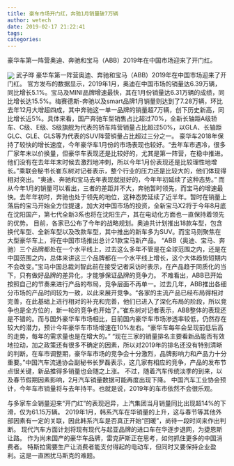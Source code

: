 ```yaml
---
title: 豪车市场开门红，奔驰1月销量破7万辆
author: wetech
date: 2019-02-17 21:22:41
tags: 
categories: 
---
```

豪华车第一阵营奥迪、奔驰和宝马（ABB）2019年在中国市场迎来了开门红。
<!-- more -->
<img align="center" border="0" src="https://imgcdn.yicai.com/uppics/images/2019/02/4fd3eb9abe8fb105209f6fb911aecc90.jpg" />
武子晔
豪华车第一阵营奥迪、奔驰和宝马（ABB）2019年在中国市场迎来了开门红。
官方发布的数据显示，2019年1月，奥迪在中国市场的销量达6.39万辆，同比增长5.1%。宝马及MINI品牌增速最快，其在1月份销量达6.31万辆的成绩，同比增长达15.5%。梅赛德斯-奔驰以及smart品牌1月销量则达到了7.28万辆，环比去年12月大增超四成，其中奔驰这一单一品牌的销量超7万辆，创下历史新高，同比增长近5%。具体来看，国产奔驰车型销售占比超过70%，全新长轴距A级轿车、C级、E级、S级旗舰为代表的轿车阵营销量占比超过50%，以GLA、长轴距GLC、GLE、GLS等为代表的SUV阵营销量占比超过三分之一。
豪华车2018年保持了较快的增长速度，今年豪华车1月份的市场表现也较好。“去年车市遇冷，很多厂家年末以价换量，但豪华车表现还是比较好的，尤其是第一阵营，在稳中推进。他们没有在去年年末时候去激烈地冲刺，所以今年1月份表现还是比较理性地增长。”乘联会秘书长崔东树对记者表示，整个行业的压力还是比较大的，他们体现得相对突出。“奥迪、奔驰和宝马去年表现就挺好的，今年年初延续了这种态势。”
而从今年1月的销量可以看出，三者的差距并不大，奔驰暂时领先，而宝马的增速最快。去年年初时，奔驰也处于领先的地位，这种态势延续了近半年。暂时在销量上落后的宝马开始全方位提速，加大对中国市场的投资，全新宝马X2将于今年8月底在沈阳国产，第七代全新3系也将在沈阳生产，其在电动化方面也一直保持着领先的优势。
目前，各家已公布了今年的战略规划。奥迪共计划推出18款车型，包含换代车型、全新车型以及改款车型，其中推出的新车多为SUV。而宝马则聚焦在大型豪华车上，将在中国市场推出总计21款宝马新产品。
“ABB（奥迪、宝马、奔驰）三个品牌都处在一个水平线上，过去这么多年不管是在全球范围之内，还是在中国范围之内，总体来讲这三个品牌都在一个水平线上增长，这个大体趋势短期内不会改变。”宝马中国总裁刘智此前在接受记者采访时表示，在产品趋于同质化的当下，只有做好品牌的差异化，才能够保证品牌的竞争力。
不难看出，ABB已开始按照自己的节奏来进行产品的布局，竞争层面不再单一。过去几年，ABB推出各细分市场的产品时间较为一致，以此来展开竞争。“各家的主流产品已经布局得相对完善，在此基础上进行相对的补充和完善，他们已进入了深化布局的阶段，所以竞争也是全方位的，新一轮的竞争也开始了。”崔东树对记者表示，ABB整体的表现还是不错的。而与国外豪华车市场相比，目前国内豪华车市场渗透率较低，仍然存在较大的潜力，预计今年豪华车市场增速在10%左右。“豪华车每年会呈现前低后高的走势，每年的需求量也是在增大的。”
“现在三家的销量排名主要看新品能否有效地拉动，加之政策还有很多不确定的因素，所以对2019年的排名还没有特别清晰的判断。在车市调整期，豪华车市场的竞争会十分激烈，品牌影响力和产品力十分重要。”中国汽车流通协会副秘书长罗磊表示，这几家有相应的竞争，产品的发布节点很关键，新品推得多销量也会随之上涨。
不过，随着汽车传统淡季的到来，以及春节假期因素影响，2月汽车销量数据可能再度出现下降。
中国汽车工业协会预计，今年车市销量将与去年持平。也就是说，2019年的车市依然不会很乐观。
 
 
与多家车企销量迎来“开门红”的表现迥异，上汽集团当月销量同比出现超14%的下滑，仅为61.15万辆。
2019年1月，韩系汽车在华销量的上升，这与春节等其他外部因素有一定的关联，因此韩系汽车是否真正开始“回暖”，尚待一段时间来作出判断。
现代汽车方面计划将现有现代与起亚品牌的进口车在华逐步退网，为捷恩斯让路。
作为尚未国产的豪华车品牌，雷克萨斯正在思考，如何抓住更多的中国消费者。
特斯拉需要生产让消费者能支付得起的电动车，但同时又要保持企业盈利。这是一直困扰马斯克的难题。
